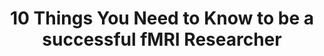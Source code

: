 ---
title: "10 Things You Need to Know to be a successful fMRI Researcher"
project_id: 
date: 
conference_id: ""
presenters:
   - peter_bandettini
summary: "<p>Uniformed Services University, Bethesda, MD</p>"
file: /assets/presentations/T108.ppt
filename: T108.ppt
layout: presentation
---